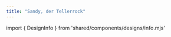 ```yaml
---
title: "Sandy, der Tellerrock"
---
```


import { DesignInfo } from 'shared/components/designs/info.mjs'

<DesignInfo design='sandy' docs />

